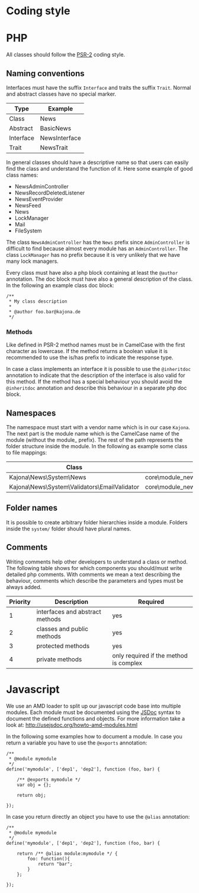 # Coding style

# PHP

All classes should follow the [PSR-2] coding style.

## Naming conventions

Interfaces must have the suffix `Interface` and traits the suffix `Trait`. Normal and abstract classes have no special 
marker.

| Type      | Example       |
|-----------|---------------|
| Class     | News          |
| Abstract  | BasicNews     |
| Interface | NewsInterface |
| Trait     | NewsTrait     |

In general classes should have a descriptive name so that users can easily find the class and understand the function of 
it. Here some example of good class names:

- NewsAdminController
- NewsRecordDeletedListener
- NewsEventProvider
- NewsFeed
- News
- LockManager
- Mail
- FileSystem

The class `NewsAdminController` has the `News` prefix since `AdminController` is difficult to find because almost every 
module has an `AdminController`. The class `LockManager` has no prefix because it is very unlikely that we have many 
lock managers.

Every class must have also a php block containing at least the `@author` annotation. The doc block must 
have also a general description of the class. In the following an example class doc block:

```
/**
 * My class description
 *
 * @author foo.bar@kajona.de
 */
```

### Methods

Like defined in PSR-2 method names must be in CamelCase with the first character as lowercase. If the method returns a
boolean value it is recommended to use the is/has prefix to indicate the response type.

In case a class implements an interface it is possible to use the `@inheritdoc` annotation to indicate that the 
description of the interface is also valid for this method. If the method has a special behaviour you should avoid the 
`@inheritdoc` annotation and describe this behaviour in a separate php doc block.

## Namespaces

The namespace must start with a vendor name which is in our case `Kajona`. The next part is the module name which is the
CamelCase name of the module (without the module_ prefix). The rest of the path represents the folder structure inside 
the module. In the following as example some class to file mappings:

| Class     | File          |
|-----------|---------------|
| Kajona\News\System\News   | core\module_news\system\News.php |
| Kajona\News\System\Validators\EmailValidator | core\module_news\system\validators\EmailValidator.php |

## Folder names

It is possible to create arbitrary folder hierarchies inside a module. Folders inside the `system/`
folder should have plural names.

## Comments

Writing comments help other developers to understand a class or method. The following table
shows for which components you should/must write detailed php comments. With comments we mean
a text describing the behaviour, comments which describe the parameters and types must be
always added.

| Priority | Description   | Required          |
|----------|---------------|--------------------
| 1 | interfaces and abstract methods | yes |
| 2 | classes and public methods | yes |
| 3 | protected methods | yes |
| 4 | private methods | only required if the method is complex |

# Javascript

We use an AMD loader to split up our javascript code base into multiple modules. Each module must be documented using
the [JSDoc] syntax to document the defined functions and objects. For more information take a look at: 
http://usejsdoc.org/howto-amd-modules.html

In the following some examples how to document a module. In case you return a variable you have to use the `@exports`
annotation:

    /**
     * @module mymodule
     */
    define('mymodule', ['dep1', 'dep2'], function (foo, bar) {
    
        /** @exports mymodule */
        var obj = {};
    
        return obj;
    
    });

In case you return directly an object you have to use the `@alias` annotation:

    /**
     * @module mymodule
     */
    define('mymodule', ['dep1', 'dep2'], function (foo, bar) {
    
        return /** @alias module:mymodule */ {
            foo: function(){
                return "bar";
            }
        };
    
    });


[PSR-2]: https://github.com/php-fig/fig-standards/blob/master/accepted/PSR-2-coding-style-guide.md
[JSDoc]: http://usejsdoc.org/

